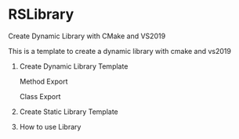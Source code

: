 # RSLibrary
Create Dynamic Library with CMake  and VS2019

This is a template to create a dynamic library with cmake and vs2019

1. Create Dynamic Library Template

   Method Export 
   
   Class  Export 

2. Create Static Library Template

3. How to use Library 


